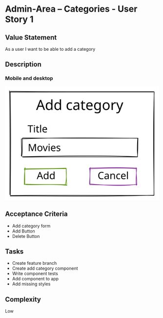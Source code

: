 # Admin-Area – Categories - User Story 1

## Value Statement

As a user I want to be able to add a category

## Description

### Mobile and desktop

![MobileDesktop](userStory001mobile.svg)

## Acceptance Criteria

- Add category form
- Add Button
- Delete Button

## Tasks

- Create feature branch
- Create add category component
- Write component tests
- Add component to app
- Add missing styles

## Complexity

Low

